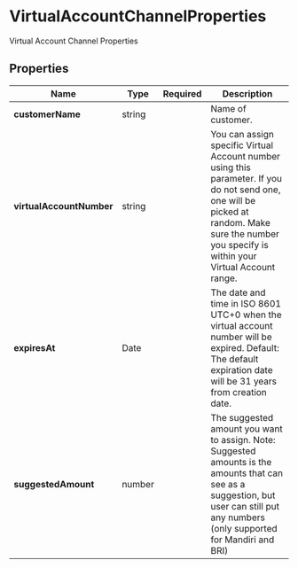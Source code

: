 # VirtualAccountChannelProperties

Virtual Account Channel Properties

## Properties

| Name | Type | Required | Description |
| ------------ | ------------- | ------------- | ------------- |
| **customerName** | string |  | Name of customer. |
**virtualAccountNumber** | string |  | You can assign specific Virtual Account number using this parameter. If you do not send one, one will be picked at random. Make sure the number you specify is within your Virtual Account range. |
**expiresAt** | Date |  | The date and time in ISO 8601 UTC+0 when the virtual account number will be expired. Default: The default expiration date will be 31 years from creation date. |
**suggestedAmount** | number |  | The suggested amount you want to assign. Note: Suggested amounts is the amounts that can see as a suggestion, but user can still put any numbers (only supported for Mandiri and BRI) |


